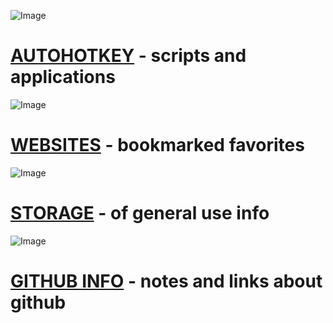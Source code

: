 
![Image](http://www.iconninja.com/files/325/698/417/h-icon.png)
# [AUTOHOTKEY](https://pauljohnsgit.github.io/AutoHotKey/) - scripts and applications

![Image](http://www.iconninja.com/files/189/709/205/favorites-bookmark-google-bookmarks-icon.png)
# [WEBSITES](Websites.md) - bookmarked favorites

![Image](http://www.iconninja.com/files/921/194/481/storage-folder-cloud-storage-cloud-icloud-mac-icon.png)
# [STORAGE](Storage/Readme.md) - of general use info

![Image](http://www.iconninja.com/files/631/349/303/logo-connection-network-social-github-icon.png)
# [GITHUB INFO](ExamplePage.md) - notes and links about github
